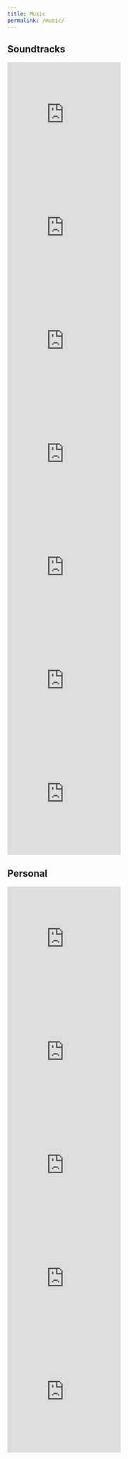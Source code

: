 ```yaml
---
title: Music
permalink: /music/
---
```


## Soundtracks
<iframe style="border: 0; width: 256px; height: 256px;" src="https://bandcamp.com/EmbeddedPlayer/album=800503491/size=large/bgcol=ffffff/linkcol=0687f5/minimal=true/transparent=true/" seamless><a href="http://cipherprime.bandcamp.com/album/keravn-s">Keravnós by Cipher Prime Studios</a></iframe>

<iframe style="border: 0; width: 256px; height: 256px;" src="https://bandcamp.com/EmbeddedPlayer/album=2637807215/size=large/bgcol=ffffff/linkcol=0687f5/minimal=true/transparent=true/" seamless><a href="http://cipherprime.bandcamp.com/album/intake-ost">Intake OST by Cipher Prime Studios</a></iframe>

<iframe style="border: 0; width: 256px; height: 256px;" src="https://bandcamp.com/EmbeddedPlayer/track=2920086000/size=large/bgcol=ffffff/linkcol=0687f5/minimal=true/transparent=true/" seamless><a href="http://cipherprime.bandcamp.com/track/monster-burger-mambo">Monster Burger Mambo! by Cipher Prime Studios</a></iframe>

<iframe style="border: 0; width: 256px; height: 256px;" src="https://bandcamp.com/EmbeddedPlayer/album=3740119748/size=large/bgcol=ffffff/linkcol=0687f5/minimal=true/transparent=true/" seamless><a href="http://cipherprime.bandcamp.com/album/shimsham-ost">Shimsham OST by Cipher Prime Studios</a></iframe>

<iframe style="border: 0; width: 256px; height: 256px;" src="https://bandcamp.com/EmbeddedPlayer/album=3147462786/size=large/bgcol=ffffff/linkcol=0687f5/minimal=true/transparent=true/" seamless><a href="http://cipherprime.bandcamp.com/album/flight-of-angels-splice-ost">Flight of Angels - Splice OST by Cipher Prime Studios</a></iframe>

<iframe style="border: 0; width: 256px; height: 256px;" src="https://bandcamp.com/EmbeddedPlayer/album=4084315947/size=large/bgcol=ffffff/linkcol=0687f5/minimal=true/transparent=true/" seamless><a href="http://cipherprime.bandcamp.com/album/algorithms-and-angelology">Algorithms and Angelology by Cipher Prime Studios</a></iframe>

<iframe style="border: 0; width: 256px; height: 256px;" src="https://bandcamp.com/EmbeddedPlayer/album=2771479445/size=large/bgcol=ffffff/linkcol=0687f5/minimal=true/transparent=true/" seamless><a href="http://cipherprime.bandcamp.com/album/pulse-ost">Pulse : OST by Cipher Prime Studios</a></iframe>


## Personal

<iframe style="border: 0; width: 256px; height: 256px;" src="https://bandcamp.com/EmbeddedPlayer/track=1175217017/size=large/bgcol=ffffff/linkcol=0687f5/minimal=true/transparent=true/" seamless><a href="http://saintanytime.bandcamp.com/track/plain-white-tee">Plain White Tee by Anytime</a></iframe>

<iframe style="border: 0; width: 256px; height: 256px;" src="https://bandcamp.com/EmbeddedPlayer/album=2475501435/size=large/bgcol=ffffff/linkcol=0687f5/minimal=true/transparent=true/" seamless><a href="http://saintanytime.bandcamp.com/album/one-more">One More by Anytime</a></iframe>

<iframe style="border: 0; width: 256px; height: 256px;" src="https://bandcamp.com/EmbeddedPlayer/album=2358480191/size=large/bgcol=ffffff/linkcol=0687f5/minimal=true/transparent=true/" seamless><a href="http://cipherprime.bandcamp.com/album/earthbound">Earthbound by Dain Saint</a></iframe>

<iframe style="border: 0; width: 256px; height: 256px;" src="https://bandcamp.com/EmbeddedPlayer/track=2792615305/size=large/bgcol=ffffff/linkcol=0687f5/minimal=true/transparent=true/" seamless><a href="http://music.dainsaint.com/track/prism">Prism by Dain Saint</a></iframe>

<iframe style="border: 0; width: 256px; height: 256px;" src="https://bandcamp.com/EmbeddedPlayer/album=4100093204/size=large/bgcol=ffffff/linkcol=0687f5/minimal=true/transparent=true/" seamless><a href="http://music.dainsaint.com/album/pieces-of-8">Pieces of 8 by Dain Saint</a></iframe>
